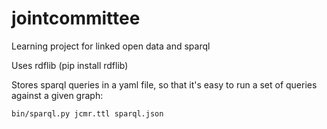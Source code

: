 # jointcommittee

Learning project for linked open data and sparql

Uses rdflib (pip install rdflib)

Stores sparql queries in a yaml file, so that it's easy to run a set of queries against a given graph:

```
bin/sparql.py jcmr.ttl sparql.json
```
